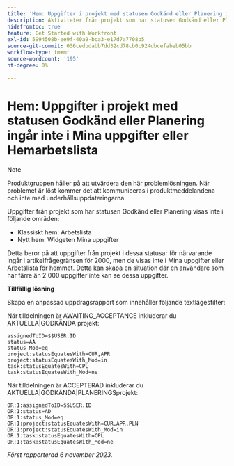 ```yaml
---
title: 'Hem: Uppgifter i projekt med statusen Godkänd eller Planering ingår inte i Mina uppgifter eller Arbetslista för Hem'
description: Aktiviteter från projekt som har statusen Godkänd eller Planering visas inte i Hem. Det finns en lösning.
hidefromtoc: true
feature: Get Started with Workfront
exl-id: 5994508b-ee9f-40a9-bca3-e17d7a7708b5
source-git-commit: 036cedbdabb7dd32cd78cb0c924dbcefabeb05bb
workflow-type: tm+mt
source-wordcount: '195'
ht-degree: 0%

---
```


# Hem: Uppgifter i projekt med statusen Godkänd eller Planering ingår inte i Mina uppgifter eller Hemarbetslista

>[!NOTE]
>
>Produktgruppen håller på att utvärdera den här problemlösningen. När problemet är löst kommer det att kommuniceras i produktmeddelandena och inte med underhållsuppdateringarna.

Uppgifter från projekt som har statusen Godkänd eller Planering visas inte i följande områden:

* Klassiskt hem: Arbetslista
* Nytt hem: Widgeten Mina uppgifter

Detta beror på att uppgifter från projekt i dessa statusar för närvarande ingår i artikelfrågegränsen för 2000, men de visas inte i Mina uppgifter eller Arbetslista för hemmet. Detta kan skapa en situation där en användare som har färre än 2 000 uppgifter inte kan se dessa uppgifter.

**Tillfällig lösning**

Skapa en anpassad uppdragsrapport som innehåller följande textlägesfilter:

När tilldelningen är AWAITING_ACCEPTANCE inkluderar du AKTUELLA|GODKÄNDA projekt:

```
assignedToID=$$USER.ID
status=AA
status_Mod=eq
project:statusEquatesWith=CUR,APR
project:statusEquatesWith_Mod=in
task:statusEquatesWith=CPL
task:statusEquatesWith_Mod=ne
```

När tilldelningen är ACCEPTERAD inkluderar du AKTUELLA|GODKÄNDA|PLANERINGSprojekt:

```
OR:1:assignedToID=$$USER.ID
OR:1:status=AD
OR:1:status_Mod=eq
OR:1:project:statusEquatesWith=CUR,APR,PLN
OR:1:project:statusEquatesWith_Mod=in
OR:1:task:statusEquatesWith=CPL
OR:1:task:statusEquatesWith_Mod=ne
```

_Först rapporterad 6 november 2023._

